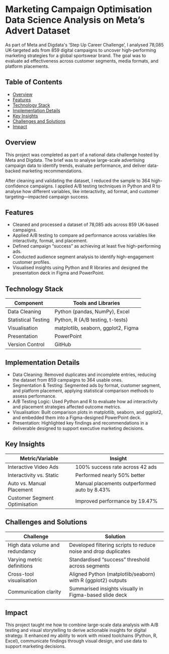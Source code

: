 #  Marketing Campaign Optimisation Data Science Analysis on Meta’s Advert Dataset

As part of Meta and Digdata's ‘Step Up Career Challenge’, I analysed 78,085 UK-targeted ads from 859 digital campaigns to uncover high-performing marketing strategies for a global sportswear brand. The goal was to evaluate ad effectiveness across customer segments, media formats, and platform placements.

## Table of Contents

- [Overview](#overview)
- [Features](#features)
- [Technology Stack](#technology-stack)
- [Implementation Details](#implementation-details)
- [Key Insights](#key-insights)
- [Challenges and Solutions](#challenges-and-solutions)
- [Impact](#impact)

## Overview

This project was completed as part of a national data challenge hosted by Meta and Digdata. The brief was to analyse large-scale advertising campaign data to identify trends, evaluate performance, and deliver data-backed marketing recommendations.

After cleaning and validating the dataset, I reduced the sample to 364 high-confidence campaigns. I applied A/B testing techniques in Python and R to analyse how different variables, like interactivity, ad format, and customer targeting—impacted campaign success.

## Features

- Cleaned and processed a dataset of 78,085 ads across 859 UK-based campaigns.
- Applied A/B testing to compare ad performance across variables like interactivity, format, and placement.
- Defined campaign “success” as achieving at least five high-performing ads.
- Conducted audience segment analysis to identify high-engagement customer profiles.
- Visualised insights using Python and R libraries and designed the presentation deck in Figma and PowerPoint.

## Technology Stack

| Component            | Tools and Libraries                       |
|---------------------|--------------------------------------------|
| Data Cleaning        | Python (pandas, NumPy), Excel              |
| Statistical Testing  | Python, R (A/B testing, t-tests)           |
| Visualisation        | matplotlib, seaborn, ggplot2, Figma        |
| Presentation         | PowerPoint                                |
| Version Control      | GitHub                                     |

## Implementation Details

- Data Cleaning: Removed duplicates and incomplete entries, reducing the dataset from 859 campaigns to 364 usable ones.
- Segmentation & Testing: Segmented ads by format, customer segment, and platform placement, applying statistical comparison methods to assess performance.
- A/B Testing Logic: Used Python and R to evaluate how ad interactivity and placement strategies affected outcome metrics.
- Visualisation: Built comparison plots in matplotlib, seaborn, and ggplot2, and embedded them into a Figma-designed PowerPoint deck.
- Presentation: Highlighted key findings and recommendations in a deliverable designed to support executive marketing decisions.

## Key Insights

| Metric/Variable                  | Insight                                                       |
|----------------------------------|----------------------------------------------------------------|
| Interactive Video Ads            | 100% success rate across 42 ads                               |
| Interactivity vs. Static         | Performed nearly 50% better                                   |
| Auto vs. Manual Placement        | Manual placements outperformed auto by 8.43%                  |
| Customer Segment Optimisation    | Improved performance by 19.47%                                |

## Challenges and Solutions

| Challenge                         | Solution                                                       |
|----------------------------------|----------------------------------------------------------------|
| High data volume and redundancy  | Developed filtering scripts to reduce noise and drop duplicates |
| Varying metric definitions       | Standardised “success” threshold across segments               |
| Cross-tool visualisation         | Aligned Python (matplotlib/seaborn) with R (ggplot2) outputs   |
| Communication clarity            | Summarised insights visually in Figma-based slide deck         |

## Impact

This project taught me how to combine large-scale data analysis with A/B testing and visual storytelling to derive actionable insights for digital strategy. It enhanced my ability to work with mixed toolchains (Python, R, Excel), communicate findings through visual design, and use data to support marketing decisions.

